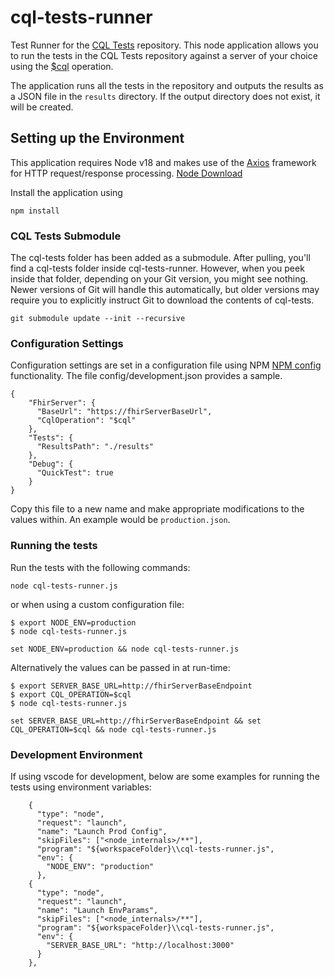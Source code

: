 # cql-tests-runner
Test Runner for the [CQL Tests](https://github.com/cqframework/cql-tests) repository. This node application allows you to run the tests in the CQL Tests repository against a server of your choice using the [$cql](https://hl7.org/fhir/uv/cql/1.0.0-snapshot/OperationDefinition-cql-cql.html) operation.

The application runs all the tests in the repository and outputs the results as a JSON file in the `results` directory. If the output directory does not exist, it will be created.

## Setting up the Environment

This application requires Node v18 and makes use of the [Axios](https://axios-http.com/docs/intro) framework for HTTP request/response processing. [Node Download](https://nodejs.org/en/download)

Install the application using

```
npm install
```

### CQL Tests Submodule
The cql-tests folder has been added as a submodule. After pulling, you'll find a cql-tests folder inside cql-tests-runner. However, when you peek inside that folder, depending on your Git version, you might see nothing. Newer versions of Git will handle this automatically, but older versions may require you to explicitly instruct Git to download the contents of cql-tests.
```
git submodule update --init --recursive
```

### Configuration Settings
Configuration settings are set in a configuration file using NPM [NPM config](https://www.npmjs.com/package/config) functionality. The file config/development.json provides a sample.
 
```
{
    "FhirServer": {
      "BaseUrl": "https://fhirServerBaseUrl",
      "CqlOperation": "$cql"           
    },
    "Tests": {
      "ResultsPath": "./results"
    },
    "Debug": {
      "QuickTest": true
    }
}
```
Copy this file to a new name and make appropriate modifications to the values within. An example would be `production.json`.

### Running the tests
Run the tests with the following commands:

```
node cql-tests-runner.js
```

or when using a custom configuration file:

```
$ export NODE_ENV=production
$ node cql-tests-runner.js
```
```
set NODE_ENV=production && node cql-tests-runner.js
```

Alternatively the values can be passed in at run-time:
```
$ export SERVER_BASE_URL=http://fhirServerBaseEndpoint 
$ export CQL_OPERATION=$cql 
$ node cql-tests-runner.js
```
```
set SERVER_BASE_URL=http://fhirServerBaseEndpoint && set CQL_OPERATION=$cql && node cql-tests-runner.js
```

### Development Environment

If using vscode for development, below are some examples for running the tests using environment variables:
```
    {
      "type": "node",
      "request": "launch",
      "name": "Launch Prod Config",
      "skipFiles": ["<node_internals>/**"],
      "program": "${workspaceFolder}\\cql-tests-runner.js",
      "env": {
        "NODE_ENV": "production"
      },
    {
      "type": "node",
      "request": "launch",
      "name": "Launch EnvParams",
      "skipFiles": ["<node_internals>/**"],
      "program": "${workspaceFolder}\\cql-tests-runner.js",
      "env": {
        "SERVER_BASE_URL": "http://localhost:3000"
      }
    },
```

